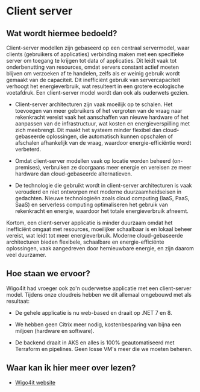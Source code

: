 # Client server

## Wat wordt hiermee bedoeld?
Client-server modellen zijn gebaseerd op een centraal servermodel, waar clients (gebruikers of applicaties) verbinding maken met een specifieke server om toegang te krijgen tot data of applicaties. Dit leidt vaak tot onderbenutting van resources, omdat servers constant actief moeten blijven om verzoeken af te handelen, zelfs als er weinig gebruik wordt gemaakt van de capaciteit. Dit inefficiënt gebruik van servercapaciteit verhoogt het energieverbruik, wat resulteert in een grotere ecologische voetafdruk. Een client-server model wordt dan ook als ouderwets gezien.

- Client-server architecturen zijn vaak moeilijk op te schalen. Het toevoegen van meer gebruikers of het vergroten van de vraag naar rekenkracht vereist vaak het aanschaffen van nieuwe hardware of het aanpassen van de infrastructuur, wat kosten en energieverspilling met zich meebrengt. Dit maakt het systeem minder flexibel dan cloud-gebaseerde oplossingen, die automatisch kunnen opschalen of afschalen afhankelijk van de vraag, waardoor energie-efficiëntie wordt verbeterd.

- Omdat client-server modellen vaak op locatie worden beheerd (on-premises), verbruiken ze doorgaans meer energie en vereisen ze meer hardware dan cloud-gebaseerde alternatieven.

- De technologie die gebruikt wordt in client-server architecturen is vaak verouderd en niet ontworpen met moderne duurzaamheidseisen in gedachten. Nieuwe technologieën zoals cloud computing (IaaS, PaaS, SaaS) en serverless computing optimaliseren het gebruik van rekenkracht en energie, waardoor het totale energieverbruik afneemt.

Kortom, een client-server applicatie is minder duurzaam omdat het inefficiënt omgaat met resources, moeilijker schaalbaar is en lokaal beheer vereist, wat leidt tot meer energieverbruik. Moderne cloud-gebaseerde architecturen bieden flexibele, schaalbare en energie-efficiënte oplossingen, vaak aangedreven door hernieuwbare energie, en zijn daarom veel duurzamer.

## Hoe staan we ervoor?
Wigo4it had vroeger ook zo'n ouderwetse applicatie met een client-server model. Tijdens onze cloudreis hebben we dit allemaal omgebouwd met als resultaat:

- De gehele applicatie is nu web-based en draait op .NET 7 en 8.

- We hebben geen Citrix meer nodig, kostenbesparing van bijna een miljoen (hardware en software).

- De backend draait in AKS en alles is 100% geautomatiseerd met Terraform en pipelines. Geen losse VM's meer die we moeten beheren.

## Waar kan ik hier meer over lezen?
- <a href="https://www.wigo4it.nl/?utm=duurzaamheidsradar">Wigo4it website</a>







